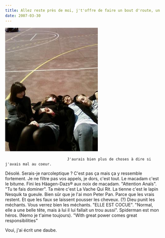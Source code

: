 ```yaml
---
title: Allez reste près de moi, j't'offre de faire un bout d'route, un bout d'route.
date: 2007-03-30
---
```


![une image](./img/774125227_small.jpg)


                                J'aurais bien plus de choses à dire si j'avais mal au coeur.
Désolé.
Serais-je narcoleptique ? C'est pas ça mais ça y ressemble fortement.
Je ne filtre pas vos appels, je dors, c'est tout.
Le macadam c'est le bitume.
Fini les Häagen-Dazs® aux noix de macadam.
"Attention Anaïs".
"Tu te fais dominer".
Ta mère c'est La Vache Qui Rit.
La tienne c'est le lapin Nesquik ta gueule.
Bien sûr que je l'ai mon Peter Pan.
Parce que les vrais restent.
Et que les faux se laissent pousser les cheveux. (?)
Dieu punit les méchants.
Vous verrez bien les méchants.
"ELLE EST COCUE".
"Normal, elle a une belle tête, mais à lui il lui fallait un trou aussi".
Spiderman est mon héros. (Nemo je t'aime toujours).
"With great power comes great responsibilities"


Voui, j'ai écrit une daube.
            
